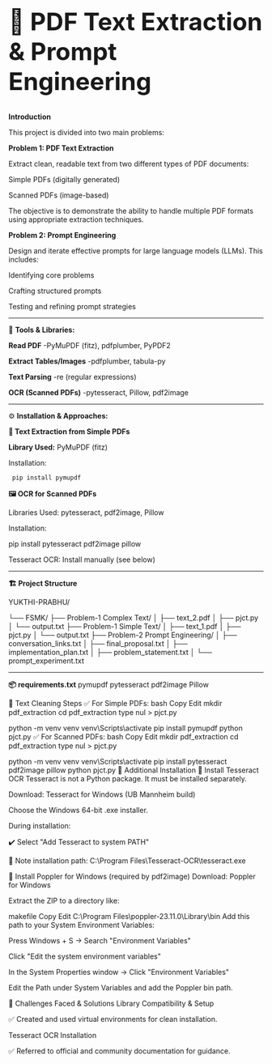 <h1 style="font-size: 48px;">📄 PDF Text Extraction & Prompt Engineering</h1>

 **Introduction**  
 
This project is divided into two main problems:

**Problem 1: PDF Text Extraction**  

Extract clean, readable text from two different types of PDF documents:  

Simple PDFs (digitally generated)

Scanned PDFs (image-based)

The objective is to demonstrate the ability to handle multiple PDF formats using appropriate extraction techniques.

**Problem 2: Prompt Engineering**

Design and iterate effective prompts for large language models (LLMs). This includes:

Identifying core problems

Crafting structured prompts

Testing and refining prompt strategies

---
🧰 **Tools & Libraries:**

**Read PDF**	              -PyMuPDF (fitz), pdfplumber, PyPDF2

**Extract Tables/Images**	 -pdfplumber, tabula-py

**Text Parsing**	         -re (regular expressions)

**OCR (Scanned PDFs)**	    -pytesseract, Pillow, pdf2image

---

⚙️ **Installation & Approaches:**

**📄 Text Extraction from Simple PDFs**

**Library Used:** PyMuPDF (fitz)

Installation:
```bash
 pip install pymupdf
```


**🖼️ OCR for Scanned PDFs**

Libraries Used: pytesseract, pdf2image, Pillow

Installation:

 pip install pytesseract pdf2image pillow


Tesseract OCR: Install manually (see below)

---

**🏗️ Project Structure**

YUKTHI-PRABHU/

└── FSMK/
    ├── Problem-1 Complex Text/ 
    │   ├── text_2.pdf
    │   ├── pjct.py
    │   └── output.txt
    ├── Problem-1 Simple Text/
    │   ├── text_1.pdf
    │   ├── pjct.py
    │   └── output.txt
    ├── Problem-2 Prompt Engineering/
    │   ├── conversation_links.txt
    │   ├── final_proposal.txt
    │   ├── implementation_plan.txt
    │   ├── problem_statement.txt
    │   └── prompt_experiment.txt

---

**📦 requirements.txt**
pymupdf
pytesseract
pdf2image
Pillow


🧹 Text Cleaning Steps
✅ For Simple PDFs:
bash
Copy
Edit
mkdir pdf_extraction
cd pdf_extraction
type nul > pjct.py

python -m venv venv
venv\Scripts\activate
pip install pymupdf
python pjct.py
✅ For Scanned PDFs:
bash
Copy
Edit
mkdir pdf_extraction
cd pdf_extraction
type nul > pjct.py

python -m venv venv
venv\Scripts\activate
pip install pytesseract pdf2image pillow
python pjct.py
🔧 Additional Installation
🧠 Install Tesseract OCR
Tesseract is not a Python package. It must be installed separately.

Download: Tesseract for Windows (UB Mannheim build)

Choose the Windows 64-bit .exe installer.

During installation:

✔️ Select "Add Tesseract to system PATH"

📁 Note installation path: C:\Program Files\Tesseract-OCR\tesseract.exe

📍 Install Poppler for Windows (required by pdf2image)
Download: Poppler for Windows

Extract the ZIP to a directory like:

makefile
Copy
Edit
C:\Program Files\poppler-23.11.0\Library\bin
Add this path to your System Environment Variables:

Press Windows + S → Search "Environment Variables"

Click "Edit the system environment variables"

In the System Properties window → Click "Environment Variables"

Edit the Path under System Variables and add the Poppler bin path.

🧠 Challenges Faced & Solutions
Library Compatibility & Setup

✅ Created and used virtual environments for clean installation.

Tesseract OCR Installation

✅ Referred to official and community documentation for guidance.
